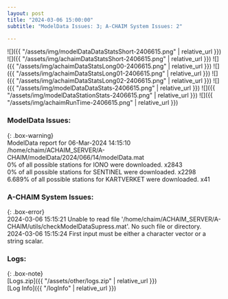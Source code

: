 ```yaml
---
layout: post
title: "2024-03-06 15:00:00"
subtitle: "ModelData Issues: 3; A-CHAIM System Issues: 2"

---
```


![]({{ "/assets/img/modelDataDataStatsShort-2406615.png" | relative_url }})
![]({{ "/assets/img/achaimDataStatsShort-2406615.png" | relative_url }})
![]({{ "/assets/img/achaimDataStatsLong00-2406615.png" | relative_url }})
![]({{ "/assets/img/achaimDataStatsLong01-2406615.png" | relative_url }})
![]({{ "/assets/img/achaimDataStatsLong02-2406615.png" | relative_url }})
![]({{ "/assets/img/modelDataDataStats-2406615.png" | relative_url }})
![]({{ "/assets/img/modelDataStationStats-2406615.png" | relative_url }})
![]({{ "/assets/img/achaimRunTime-2406615.png" | relative_url }})


### ModelData Issues:  
  
{: .box-warning}  
 ModelData report for 06-Mar-2024 14:15:10   
 /home/chaim/ACHAIM_SERVER/A-CHAIM/modelData/2024/066/14/modelData.mat   
 0% of all possible stations for IONO were downloaded. x2843   
 0% of all possible stations for SENTINEL were downloaded. x2298   
 6.689% of all possible stations for KARTVERKET were downloaded. x41   
  
### A-CHAIM System Issues:  
  
{: .box-error}  
2024-03-06 15:15:21 Unable to read file '/home/chaim/ACHAIM_SERVER/A-CHAIM/utils/checkModelDataSupress.mat'. No such file or directory.  
2024-03-06 15:15:24 First input must be either a character vector or a string scalar.  

### Logs:  
  
{: .box-note}  
[Logs.zip]({{ "/assets/other/logs.zip" | relative_url }})  
[Log Info]({{ "/logInfo" | relative_url }})  
